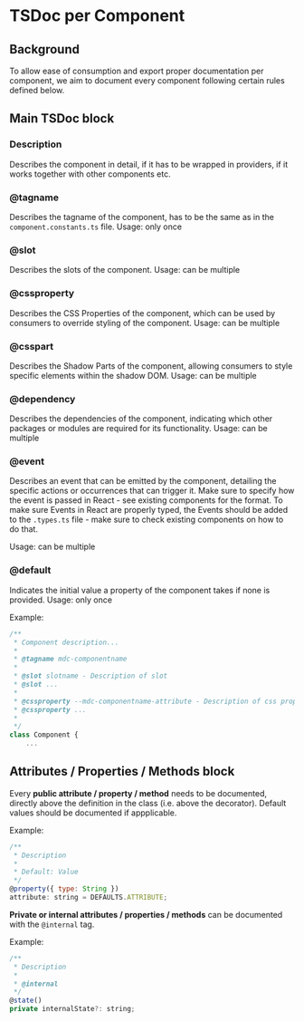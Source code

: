 # TSDoc per Component

## Background

To allow ease of consumption and export proper documentation per component, we
aim to document every component following certain rules defined below.

## Main TSDoc block

### Description

Describes the component in detail, if it has to be wrapped in providers, if it
works together with other components etc.

### @tagname

Describes the tagname of the component, has to be the same as in the
`component.constants.ts` file. Usage: only once

### @slot

Describes the slots of the component. Usage: can be multiple

### @cssproperty

Describes the CSS Properties of the component, which can be used by consumers to
override styling of the component. Usage: can be multiple

### @csspart

Describes the Shadow Parts of the component, allowing consumers to style
specific elements within the shadow DOM. Usage: can be multiple

### @dependency

Describes the dependencies of the component, indicating which other packages or
modules are required for its functionality. Usage: can be multiple

### @event

Describes an event that can be emitted by the component, detailing the specific
actions or occurrences that can trigger it. Make sure to specify how the event
is passed in React - see existing components for the format. To make sure Events
in React are properly typed, the Events should be added to the `.types.ts`
file - make sure to check existing components on how to do that.

Usage: can be multiple

### @default

Indicates the initial value a property of the component takes if none is
provided. Usage: only once

Example:

```javascript
/**
 * Component description...
 *
 * @tagname mdc-componentname
 *
 * @slot slotname - Description of slot
 * @slot ...
 *
 * @cssproperty --mdc-componentname-attribute - Description of css property
 * @cssproperty ...
 *
 */
class Component {
    ...
```

## Attributes / Properties / Methods block

Every **public attribute / property / method** needs to be documented, directly
above the definition in the class (i.e. above the decorator). Default values
should be documented if appplicable.

Example:

```javascript
/**
 * Description
 *
 * Default: Value
 */
@property({ type: String })
attribute: string = DEFAULTS.ATTRIBUTE;
```

**Private or internal attributes / properties / methods** can be documented with
the `@internal` tag.

Example:

```javascript
/**
 * Description
 *
 * @internal
 */
@state()
private internalState?: string;
```
